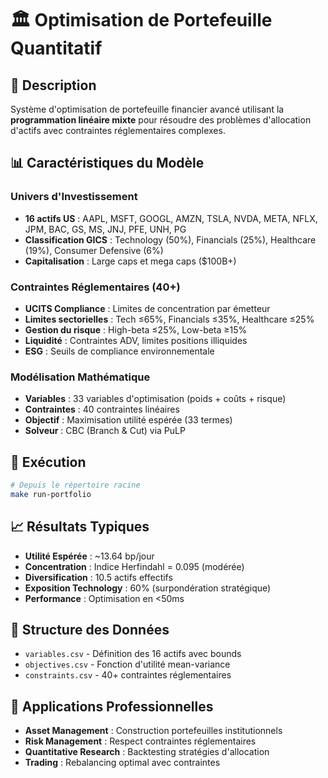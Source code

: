 # 🏛️ Optimisation de Portefeuille Quantitatif

## 🎯 Description

Système d'optimisation de portefeuille financier avancé utilisant la **programmation linéaire mixte** pour résoudre des problèmes d'allocation d'actifs avec contraintes réglementaires complexes.

## 📊 Caractéristiques du Modèle

### **Univers d'Investissement**
- **16 actifs US** : AAPL, MSFT, GOOGL, AMZN, TSLA, NVDA, META, NFLX, JPM, BAC, GS, MS, JNJ, PFE, UNH, PG
- **Classification GICS** : Technology (50%), Financials (25%), Healthcare (19%), Consumer Defensive (6%)
- **Capitalisation** : Large caps et mega caps ($100B+)

### **Contraintes Réglementaires (40+)**
- **UCITS Compliance** : Limites de concentration par émetteur 
- **Limites sectorielles** : Tech ≤65%, Financials ≤35%, Healthcare ≤25%
- **Gestion du risque** : High-beta ≤25%, Low-beta ≥15%
- **Liquidité** : Contraintes ADV, limites positions illiquides
- **ESG** : Seuils de compliance environnementale

### **Modélisation Mathématique**
- **Variables** : 33 variables d'optimisation (poids + coûts + risque)
- **Contraintes** : 40 contraintes linéaires 
- **Objectif** : Maximisation utilité espérée (33 termes)
- **Solveur** : CBC (Branch & Cut) via PuLP

## 🚀 Exécution

```bash
# Depuis le répertoire racine
make run-portfolio
```

## 📈 Résultats Typiques

- **Utilité Espérée** : ~13.64 bp/jour
- **Concentration** : Indice Herfindahl = 0.095 (modérée)
- **Diversification** : 10.5 actifs effectifs
- **Exposition Technology** : 60% (surpondération stratégique)
- **Performance** : Optimisation en <50ms

## 🔧 Structure des Données

- `variables.csv` - Définition des 16 actifs avec bounds
- `objectives.csv` - Fonction d'utilité mean-variance  
- `constraints.csv` - 40+ contraintes réglementaires

## 💼 Applications Professionnelles

- **Asset Management** : Construction portefeuilles institutionnels
- **Risk Management** : Respect contraintes réglementaires 
- **Quantitative Research** : Backtesting stratégies d'allocation
- **Trading** : Rebalancing optimal avec contraintes
